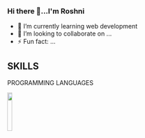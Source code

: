 ### Hi there 👋...I'm Roshni

- 🌱 I’m currently learning web development
- 👯 I’m looking to collaborate on ...
- ⚡ Fun fact: ...

## SKILLS
PROGRAMMING LANGUAGES
<br>
<p align="left">
  <img src="https://clipart.info/images/ccovers/1499794874html5-js-css3-logo-png.png" width="15%" height="15%">
</p>



